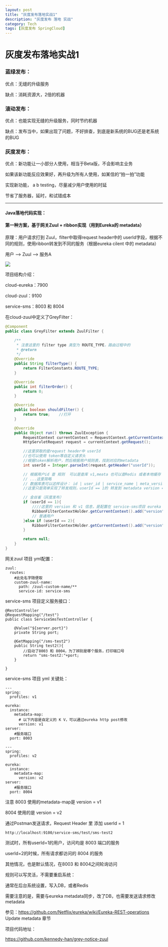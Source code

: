 ```yaml
---
layout: post
title: "灰度发布落地实战1"
description: "灰度发布 落地 实战"
category: Tech
tags: [灰度发布 SpringCloud]
---
```


# 灰度发布落地实战1

### 蓝绿发布：

优点：无缝的升级服务

缺点：消耗资源大，2倍的机器



### 滚动发布：

优点：也能实现无缝的升级服务，同时节约机器

缺点：发布当中，如果出现了问题，不好排查，到底是新系统的BUG还是老系统的BUG



### 灰度发布：

优点：新功能让一小部分人使用，相当于Beta版，不会影响主业务

如果该新功能反应效果好，再升级为所有人使用，如某信的“拍一拍”功能

实现新功能， a b testing，尽量减少用户使用的时延

节省了服务器，延时，和试错成本

---

#### Java落地代码实现：



#### 第一种方案，基于网关Zuul + ribbon实现（用到Eureka的 metadata）

原理：用户请求打到 Zuul，filter中取得request header中的 userId字段，根据不同的规则，使用ribbon转发到不同的服务（根据eureka cilent 中的 metadata）

用户 --> Zuul --> 服务A

<img src="../../../public/img/posts/grey-zuul.png" />

项目结构介绍：

cloud-eureka：7900

cloud-zuul：9100

service-sms：8003 和 8004



在cloud-zuul中定义了GreyFilter：

```java
@Component
public class GreyFilter extends ZuulFilter {

    /**
     * 注意这里的 filter type 类型为 ROUTE_TYPE，路由过程中的
     * @return
     */
    @Override
    public String filterType() {
        return FilterConstants.ROUTE_TYPE;
    }

    @Override
    public int filterOrder() {
        return 0;
    }

    @Override
    public boolean shouldFilter() {
        return true;    //打开
    }

    @Override
    public Object run() throws ZuulException {
        RequestContext currentContext = RequestContext.getCurrentContext();
        HttpServletRequest request = currentContext.getRequest();

        //这里获取的是request header中 userId
        //也可以使用 token等自定义请求头
        //根据token解析用户，然后根据用户规则表，找到对应的metadata
        int userId = Integer.parseInt(request.getHeader("userId"));

        // 根据用户id 查 规则  可以是查库 v1,meata 也可以查Redis 或者本地缓存
        // ...这里简略
        // 数据库表可以这样设计： id | user_id | service_name | meta_version
        //这里只是简单实现了转发规则，userId == 1的 转发到 metadata version = v1的服务

        // 金丝雀（灰度发布）
        if (userId == 1){
            ////这里的 version 和 v1 信息，是配置在 service-sms项目 eureka metadata中
            RibbonFilterContextHolder.getCurrentContext().add("version","v1");
            // 普通用户
        }else if (userId == 2){
            RibbonFilterContextHolder.getCurrentContext().add("version","v2");
        }

        return null;
    }
}
```



网关zuul 项目 yml配置：

```
zuul:
  routes:
    #此处名字随便取
    custom-zuul-name:
      path: /zuul-custom-name/**
      service-id: service-sms
```



service-sms 项目定义服务接口：

```
@RestController
@RequestMapping("/test")
public class ServiceSmsTestController {

    @Value("${server.port}")
    private String port;

    @GetMapping("/sms-test2")
    public String test2(){
		//启动了8003 和 8004，为了辨别是哪个服务，打印端口号
        return "sms-test2:"+port;
    }
    
}
```



service-sms 项目 yml 关键处：

```
---
spring:
  profiles: v1

eureka:
  instance:
    metadata-map:
      # 以下内容是自定义的 K V，可以通过eureka http post修改
      version: v1
server:
    #服务端口
  port: 8003
  
---
spring:
  profiles: v2

eureka:
  instance:
    metadata-map:
      version: v2
server:
    #服务端口
  port: 8004
```



注意 8003 使用的metadata-map是 version = v1

8004 使用的是 version = v2



通过Postman发送请求，Request Header 里 添加 userId = 1

```
http://localhost:9100/service-sms/test/sms-test2
```



测试时，所有userId=1的用户，访问均是 8003 端口的服务

userId=2的时候，所有请求都访问的 8004 的服务

其他情况，也是默认情况，在8003 和 8004之间轮询访问



规则可以写灵活，不需要重启系统：

通常在后台系统设置，写入DB，或者Redis

需要注意的是，需要与eureka metadata同步，改了DB，也需要发送请求修改metadata

参见：https://github.com/Netflix/eureka/wiki/Eureka-REST-operations  Update metadata 章节



项目代码地址：

https://github.com/kennedy-han/grey-notice-zuul